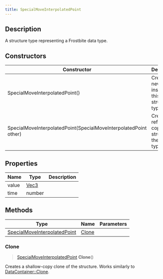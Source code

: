```yaml
---
title: SpecialMoveInterpolatedPoint
---
```

## Description

A structure type representing a Frostbite data type.

## Constructors

| Constructor                                                      | Description                                              |
| ---------------------------------------------------------------- | -------------------------------------------------------- |
| SpecialMoveInterpolatedPoint()                                   | Create a new instance of this structure type.            |
| SpecialMoveInterpolatedPoint(SpecialMoveInterpolatedPoint other) | Create a reference copy of a structure of the same type. |

## Properties

| Name  | Type                              | Description |
| ----- | --------------------------------- | ----------- |
| value | [Vec3](/vext/ref/shared/class/vec3) |             |
| time  | number                            |             |

## Methods

| Type                                                         | Name            | Parameters |
| ------------------------------------------------------------ | --------------- | ---------- |
| [SpecialMoveInterpolatedPoint](/vext/ref/fb/specialmoveinterpolatedpoint/) | [Clone](#clone) |            |

### Clone

> [SpecialMoveInterpolatedPoint](/vext/ref/fb/specialmoveinterpolatedpoint/) **Clone**()

Creates a shallow-copy clone of the structure. Works similarly to [DataContainer::Clone](/vext/ref/shared/class/datacontainer#clone).

